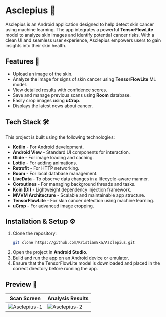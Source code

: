 # Asclepius 🏥

Asclepius is an Android application designed to help detect skin cancer using machine learning. The app integrates a powerful **TensorFlowLite** model to analyze skin images and identify potential cancer risks. With a clean UI and seamless user experience, Asclepius empowers users to gain insights into their skin health.

## Features 🚀
- Upload an image of the skin.
- Analyze the image for signs of skin cancer using **TensorFlowLite** ML model.
- View detailed results with confidence scores.
- Save and manage previous scans using **Room** database.
- Easily crop images using **uCrop**.
- Displays the latest news about cancer.

## Tech Stack 🛠️
This project is built using the following technologies:
- **Kotlin** - For Android development.
- **Android View** - Standard UI components for interaction.
- **Glide** - For image loading and caching.
- **Lottie** - For adding animations.
- **Retrofit** - For HTTP networking.
- **Room** - For local database management.
- **LiveData** - To observe data changes in a lifecycle-aware manner.
- **Coroutines** - For managing background threads and tasks.
- **Koin (DI)** - Lightweight dependency injection framework.
- **MVVM Architecture** - Scalable and maintainable app structure.
- **TensorFlowLite** - For skin cancer detection using machine learning.
- **uCrop** - For advanced image cropping.

## Installation & Setup ⚙️
1. Clone the repository:
   ```bash
   git clone https://github.com/KristianEka/Asclepius.git
   ```
2. Open the project in **Android Studio**.
3. Build and run the app on an Android device or emulator.
4. Ensure that the TensorFlowLite model is downloaded and placed in the correct directory before running the app.

## Preview 📸

| Scan Screen | Analysis Results |
|-------------|------------------|
| ![Asclepius-1](https://github.com/user-attachments/assets/fd3a4a9c-7022-4c63-ba51-d18cadc12175) | ![Asclepius-2](https://github.com/user-attachments/assets/1e58daf8-be95-44b1-bfc4-74aa7b4998d5) |
